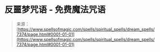 <!--yml

category: 未分类

date: 2024-06-12 18:42:22

-->

# 反噩梦咒语 - 免费魔法咒语

> 来源：[https://www.spellsofmagic.com/spells/spiritual_spells/dream_spells/7374/page.html#0001-01-01](https://www.spellsofmagic.com/spells/spiritual_spells/dream_spells/7374/page.html#0001-01-01)
